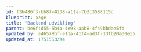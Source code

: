 ```yaml
---
id: f3b486f3-bb87-4138-a11a-7b3c3588115d
blueprint: page
title: 'Backend udvikling'
parent: be6f4d55-5b4a-4e98-aab8-4f49bbdae5fd
updated_by: e46578bf-e11a-41f4-ad3f-13fb20a30e15
updated_at: 1751553294
---
```


